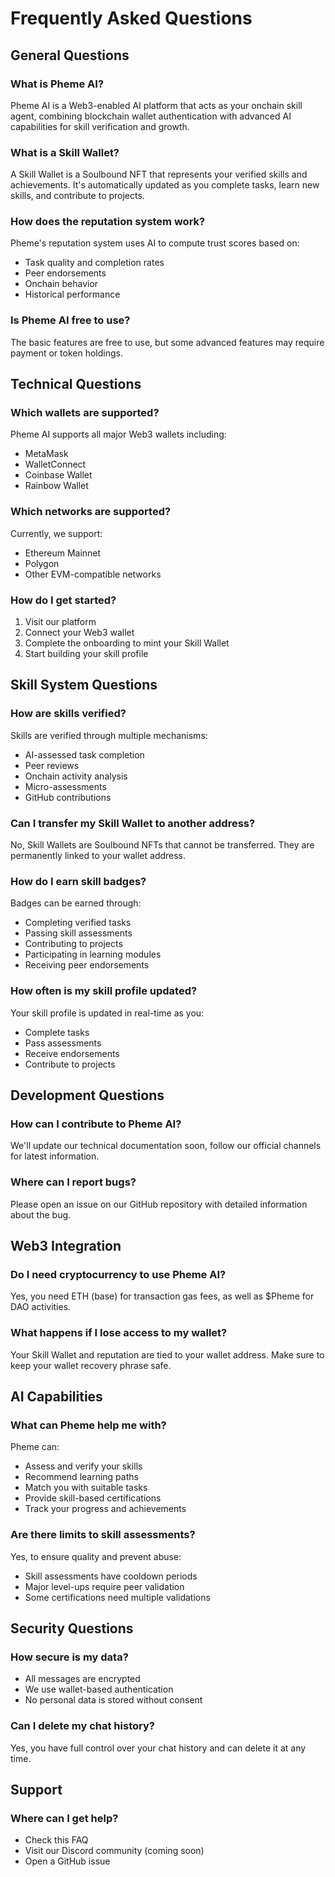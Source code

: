 # Frequently Asked Questions

## General Questions

### What is Pheme AI?
Pheme AI is a Web3-enabled AI platform that acts as your onchain skill agent, combining blockchain wallet authentication with advanced AI capabilities for skill verification and growth.

### What is a Skill Wallet?
A Skill Wallet is a Soulbound NFT that represents your verified skills and achievements. It's automatically updated as you complete tasks, learn new skills, and contribute to projects.

### How does the reputation system work?
Pheme's reputation system uses AI to compute trust scores based on:
- Task quality and completion rates
- Peer endorsements
- Onchain behavior
- Historical performance

### Is Pheme AI free to use?
The basic features are free to use, but some advanced features may require payment or token holdings.

## Technical Questions

### Which wallets are supported?
Pheme AI supports all major Web3 wallets including:
- MetaMask
- WalletConnect
- Coinbase Wallet
- Rainbow Wallet

### Which networks are supported?
Currently, we support:
- Ethereum Mainnet
- Polygon
- Other EVM-compatible networks

### How do I get started?
1. Visit our platform
2. Connect your Web3 wallet
3. Complete the onboarding to mint your Skill Wallet
4. Start building your skill profile

## Skill System Questions

### How are skills verified?
Skills are verified through multiple mechanisms:
- AI-assessed task completion
- Peer reviews
- Onchain activity analysis
- Micro-assessments
- GitHub contributions

### Can I transfer my Skill Wallet to another address?
No, Skill Wallets are Soulbound NFTs that cannot be transferred. They are permanently linked to your wallet address.

### How do I earn skill badges?
Badges can be earned through:
- Completing verified tasks
- Passing skill assessments
- Contributing to projects
- Participating in learning modules
- Receiving peer endorsements

### How often is my skill profile updated?
Your skill profile is updated in real-time as you:
- Complete tasks
- Pass assessments
- Receive endorsements
- Contribute to projects

## Development Questions

### How can I contribute to Pheme AI?
We'll update our technical documentation soon, follow our official channels for latest information.

### Where can I report bugs?
Please open an issue on our GitHub repository with detailed information about the bug.

## Web3 Integration

### Do I need cryptocurrency to use Pheme AI?
Yes, you need ETH (base) for transaction gas fees, as well as $Pheme for DAO activities.

### What happens if I lose access to my wallet?
Your Skill Wallet and reputation are tied to your wallet address. Make sure to keep your wallet recovery phrase safe.

## AI Capabilities

### What can Pheme help me with?
Pheme can:
- Assess and verify your skills
- Recommend learning paths
- Match you with suitable tasks
- Provide skill-based certifications
- Track your progress and achievements

### Are there limits to skill assessments?
Yes, to ensure quality and prevent abuse:
- Skill assessments have cooldown periods
- Major level-ups require peer validation
- Some certifications need multiple validations

## Security Questions

### How secure is my data?
- All messages are encrypted
- We use wallet-based authentication
- No personal data is stored without consent

### Can I delete my chat history?
Yes, you have full control over your chat history and can delete it at any time.

## Support

### Where can I get help?
- Check this FAQ
- Visit our Discord community (coming soon)
- Open a GitHub issue


